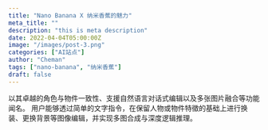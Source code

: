```yaml
---
title: "Nano Banana X 纳米香蕉的魅力"
meta_title: ""
description: "this is meta description"
date: 2022-04-04T05:00:00Z
image: "/images/post-3.png"
categories: ["AI站点"]
author: "Cheman"
tags: ["nano-banana", "纳米香蕉"]
draft: false
---
```


以其卓越的角色与物件一致性、支援自然语言对话式编辑以及多张图片融合等功能闻名。 用户能够透过简单的文字指令，在保留人物或物件特徵的基础上进行换装、更换背景等图像编辑，并实现多图合成与深度逻辑推理。 
